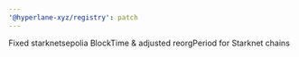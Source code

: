 ```yaml
---
'@hyperlane-xyz/registry': patch
---
```


Fixed starknetsepolia BlockTime & adjusted reorgPeriod for Starknet chains
